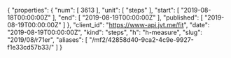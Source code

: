 {
  "properties": {
    "num": [
      3613
    ],
    "unit": [
      "steps"
    ],
    "start": [
      "2019-08-18T00:00:00Z"
    ],
    "end": [
      "2019-08-19T00:00:00Z"
    ],
    "published": [
      "2019-08-19T00:00:00Z"
    ]
  },
  "client_id": "https://www-api.jvt.me/fit",
  "date": "2019-08-19T00:00:00Z",
  "kind": "steps",
  "h": "h-measure",
  "slug": "2019/08/r71er",
  "aliases": [
    "/mf2/42858d40-9ca2-4c9e-9927-f1e33cd57b33/"
  ]
}
